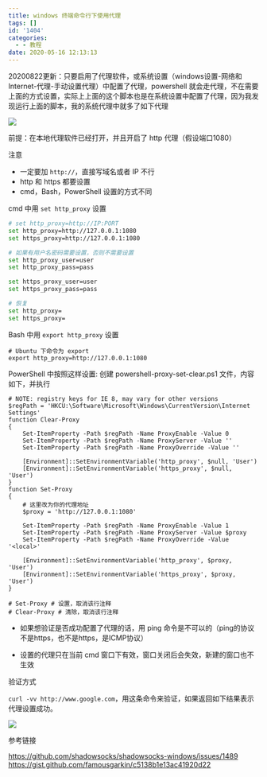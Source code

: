 ```yaml
---
title: windows 终端命令行下使用代理
tags: []
id: '1404'
categories:
  - - 教程
date: 2020-05-16 12:13:13
---
```


20200822更新：只要启用了代理软件，或系统设置（windows设置-网络和Internet-代理-手动设置代理）中配置了代理，powershell 就会走代理，不在需要上面的方式设置，实际上上面的这个脚本也是在系统设置中配置了代理，因为我发现运行上面的脚本，我的系统代理中就多了如下代理

![](https://wqdy.top/wp-content/uploads/2020/08/2020-08-16-13-09-36.png)


前提：在本地代理软件已经打开，并且开启了 http 代理（假设端口1080）

注意
* 一定要加 `http://`，直接写域名或者 IP 不行
* http 和 https 都要设置
* cmd，Bash，PowerShell 设置的方式不同

cmd 中用 `set http_proxy` 设置

```bash
# set http_proxy=http://IP:PORT
set http_proxy=http://127.0.0.1:1080
set https_proxy=http://127.0.0.1:1080

# 如果有用户名密码需要设置，否则不需要设置
set http_proxy_user=user
set http_proxy_pass=pass

set https_proxy_user=user
set https_proxy_pass=pass

# 恢复
set http_proxy=
set https_proxy=
```

Bash 中用 `export http_proxy` 设置

```
# Ubuntu 下命令为 export
export http_proxy=http://127.0.0.1:1080
```

PowerShell 中按照这样设置:
创建 powershell-proxy-set-clear.ps1 文件，内容如下，并执行

```psl
# NOTE: registry keys for IE 8, may vary for other versions
$regPath = 'HKCU:\Software\Microsoft\Windows\CurrentVersion\Internet Settings'
function Clear-Proxy
{
    Set-ItemProperty -Path $regPath -Name ProxyEnable -Value 0
    Set-ItemProperty -Path $regPath -Name ProxyServer -Value ''
    Set-ItemProperty -Path $regPath -Name ProxyOverride -Value ''

    [Environment]::SetEnvironmentVariable('http_proxy', $null, 'User')
    [Environment]::SetEnvironmentVariable('https_proxy', $null, 'User')
}
function Set-Proxy
{
	# 这里改为你的代理地址
    $proxy = 'http://127.0.0.1:1080'

    Set-ItemProperty -Path $regPath -Name ProxyEnable -Value 1
    Set-ItemProperty -Path $regPath -Name ProxyServer -Value $proxy
    Set-ItemProperty -Path $regPath -Name ProxyOverride -Value '<local>'

    [Environment]::SetEnvironmentVariable('http_proxy', $proxy, 'User')
    [Environment]::SetEnvironmentVariable('https_proxy', $proxy, 'User')
}

# Set-Proxy # 设置，取消该行注释
# Clear-Proxy # 清除，取消该行注释
```


* 如果想验证是否成功配置了代理的话，用 ping 命令是不可以的（ping的协议不是https，也不是https，是ICMP协议）

* 设置的代理只在当前 cmd 窗口下有效，窗口关闭后会失效，新建的窗口也不生效

验证方式

`curl -vv http://www.google.com`，用这条命令来验证，如果返回如下结果表示代理设置成功。

![](https://wqdy.top/wp-content/uploads/2020/05/20-05-16_11-51-47.png)

参考链接

https://github.com/shadowsocks/shadowsocks-windows/issues/1489
https://gist.github.com/famousgarkin/c5138b1e13ac41920d22

